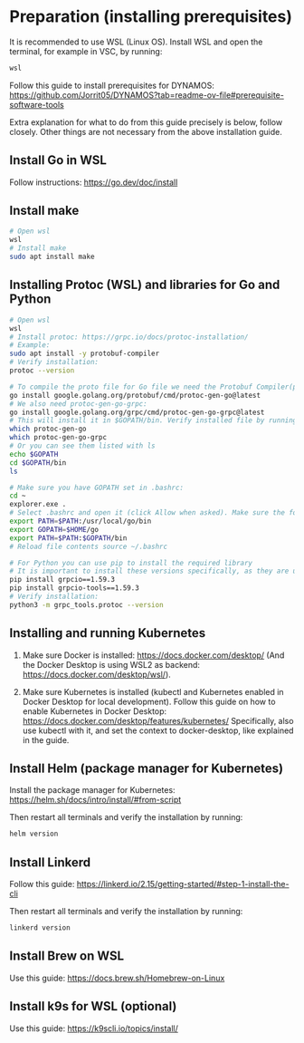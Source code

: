# Preparation (installing prerequisites)
It is recommended to use WSL (Linux OS). Install WSL and open the terminal, for example in VSC, by running:
```sh
wsl
```

Follow this guide to install prerequisites for DYNAMOS: https://github.com/Jorrit05/DYNAMOS?tab=readme-ov-file#prerequisite-software-tools

Extra explanation for what to do from this guide precisely is below, follow closely. Other things are not necessary from the above installation guide.

## Install Go in WSL
Follow instructions: https://go.dev/doc/install

## Install make
```sh
# Open wsl
wsl
# Install make
sudo apt install make
```

## Installing Protoc (WSL) and libraries for Go and Python
```sh
# Open wsl
wsl
# Install protoc: https://grpc.io/docs/protoc-installation/
# Example:
sudo apt install -y protobuf-compiler
# Verify installation:
protoc --version

# To compile the proto file for Go file we need the Protobuf Compiler(protoc) and also the protoc-gen-go plugin:
go install google.golang.org/protobuf/cmd/protoc-gen-go@latest
# We also need protoc-gen-go-grpc:
go install google.golang.org/grpc/cmd/protoc-gen-go-grpc@latest
# This will install it in $GOPATH/bin. Verify installed file by running:
which protoc-gen-go
which protoc-gen-go-grpc
# Or you can see them listed with ls
echo $GOPATH
cd $GOPATH/bin
ls

# Make sure you have GOPATH set in .bashrc:
cd ~
explorer.exe .
# Select .bashrc and open it (click Allow when asked). Make sure the following lines for Go are present:
export PATH=$PATH:/usr/local/go/bin
export GOPATH=$HOME/go
export PATH=$PATH:$GOPATH/bin
# Reload file contents source ~/.bashrc

# For Python you can use pip to install the required library
# It is important to install these versions specifically, as they are used for DYNAMOS later.
pip install grpcio==1.59.3
pip install grpcio-tools==1.59.3
# Verify installation:
python3 -m grpc_tools.protoc --version
```

## Installing and running Kubernetes
1. Make sure Docker is installed: https://docs.docker.com/desktop/
(And the Docker Desktop is using WSL2 as backend: https://docs.docker.com/desktop/wsl/).

2. Make sure Kubernetes is installed (kubectl and Kubernetes enabled in Docker Desktop for local development). 
Follow this guide on how to enable Kubernetes in Docker Desktop: https://docs.docker.com/desktop/features/kubernetes/
Specifically, also use kubectl with it, and set the context to docker-desktop, like explained in the guide.


## Install Helm (package manager for Kubernetes)
Install the package manager for Kubernetes: https://helm.sh/docs/intro/install/#from-script

Then restart all terminals and verify the installation by running:
```sh
helm version
```

## Install Linkerd
Follow this guide: https://linkerd.io/2.15/getting-started/#step-1-install-the-cli

Then restart all terminals and verify the installation by running:
```sh
linkerd version
```

## Install Brew on WSL
Use this guide: https://docs.brew.sh/Homebrew-on-Linux

## Install k9s for WSL (optional)
Use this guide: https://k9scli.io/topics/install/
